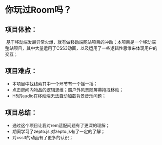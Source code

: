 # 你玩过Room吗？<br>
## 项目体验：<br>
  基于移动端发展异常火爆，就有做移动端网站项目的冲动；本项目是一个移动端整站项目，其中大量运用了CSS3动画，以及运用了一些逻辑性思维来体现用户的交互；<br>
## 项目难点：<br>
* 本项目中找线索其中一个环节有一个摇一摇；
* 点击房间内物品的逻辑思维；窗户外风景随屏幕拖拽移动；
* H5的audio在移动端无法自动加载背景音乐问题；<br>
## 项目总结：<br>
* 通过这个项目让我对rem适配问题有了更深的理解；
* 期间学习了zepto.js,对zepto.js有了一定的了解；
* 对css3的动画有了更多的认识；
